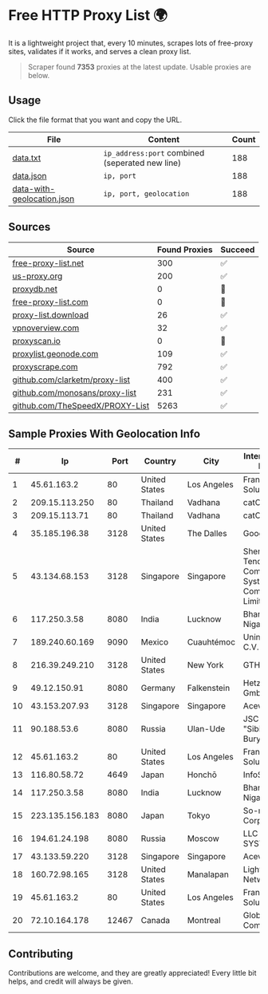 
# Free HTTP Proxy List 🌍

It is a lightweight project that, every 10 minutes, scrapes lots of free-proxy sites, validates if it works, and serves a clean proxy list.


> Scraper found **7353** proxies at the latest update. Usable proxies are below.

## Usage

Click the file format that you want and copy the URL.


|File|Content|Count|
|----|-------|-----|
|[data.txt](https://raw.githubusercontent.com/themiralay/Proxy-List-World/master/data.txt)|`ip_address:port` combined (seperated new line)|188|
|[data.json](https://raw.githubusercontent.com/themiralay/Proxy-List-World/master/data.json)|`ip, port`|188|
|[data-with-geolocation.json](https://raw.githubusercontent.com/themiralay/Proxy-List-World/master/data-with-geolocation.json)|`ip, port, geolocation`|188|

## Sources

|Source|Found Proxies|Succeed|
|------|-------------|-------|
|[free-proxy-list.net](https://free-proxy-list.net)|300|✅|
|[us-proxy.org](https://www.us-proxy.org)|200|✅|
|[proxydb.net](http://proxydb.net)|0|🚫|
|[free-proxy-list.com](https://free-proxy-list.com/?page=&port=&type%5B%5D=http&type%5B%5D=https&up_time=0&search=Search)|0|🚫|
|[proxy-list.download](https://www.proxy-list.download/HTTP)|26|✅|
|[vpnoverview.com](https://vpnoverview.com/privacy/anonymous-browsing/free-proxy-servers)|32|✅|
|[proxyscan.io](https://www.proxyscan.io)|0|🚫|
|[proxylist.geonode.com](https://proxylist.geonode.com/api/proxy-list?limit=300&page=1&sort_by=lastChecked&sort_type=desc&protocols=http,https)|109|✅|
|[proxyscrape.com](https://api.proxyscrape.com/v2/?request=displayproxies&protocol=http&timeout=10000&country=all&ssl=all&anonymity=all)|792|✅|
|[github.com/clarketm/proxy-list](https://raw.githubusercontent.com/clarketm/proxy-list/master/proxy-list-raw.txt)|400|✅|
|[github.com/monosans/proxy-list](https://raw.githubusercontent.com/monosans/proxy-list/main/proxies/http.txt)|231|✅|
|[github.com/TheSpeedX/PROXY-List](https://raw.githubusercontent.com/TheSpeedX/PROXY-List/master/http.txt)|5263|✅|


## Sample Proxies With Geolocation Info

|#|Ip|Port|Country|City|Internet Service Provider|
|-|--|----|-------|----|-------------------------|
|1|45.61.163.2|80|United States|Los Angeles|FranTech Solutions|
|2|209.15.113.250|80|Thailand|Vadhana|catCloud|
|3|209.15.113.71|80|Thailand|Vadhana|catCloud|
|4|35.185.196.38|3128|United States|The Dalles|Google LLC|
|5|43.134.68.153|3128|Singapore|Singapore|Shenzhen Tencent Computer Systems Company Limited|
|6|117.250.3.58|8080|India|Lucknow|Bharat Sanchar Nigam Ltd|
|7|189.240.60.169|9090|Mexico|Cuauhtémoc|Uninet S.A. de C.V.|
|8|216.39.249.210|3128|United States|New York|GTHost|
|9|49.12.150.91|8080|Germany|Falkenstein|Hetzner Online GmbH|
|10|43.153.207.93|3128|Singapore|Singapore|Aceville Pte.ltd|
|11|90.188.53.6|8080|Russia|Ulan-Ude|JSC "Sibirtelecom" Buryat branch|
|12|45.61.163.2|80|United States|Los Angeles|FranTech Solutions|
|13|116.80.58.72|4649|Japan|Honchō|InfoSphere|
|14|117.250.3.58|8080|India|Lucknow|Bharat Sanchar Nigam Ltd|
|15|223.135.156.183|8080|Japan|Tokyo|So-net Corporation|
|16|194.61.24.198|8080|Russia|Moscow|LLC "MEDIA SYSTEMS"|
|17|43.133.59.220|3128|Singapore|Singapore|Aceville Pte.ltd|
|18|160.72.98.165|3128|United States|Manalapan|Lightower Fiber Networks I|
|19|45.61.163.2|80|United States|Los Angeles|FranTech Solutions|
|20|72.10.164.178|12467|Canada|Montreal|GloboTech Communications|



## Contributing

Contributions are welcome, and they are greatly appreciated! Every
little bit helps, and credit will always be given.

